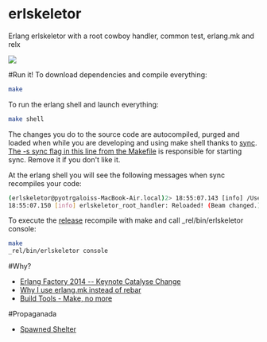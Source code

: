 erlskeletor
===============

Erlang erlskeletor with a root cowboy handler, common test, erlang.mk and relx

![](https://gs1.wac.edgecastcdn.net/8019B6/data.tumblr.com/fc0f50ca1bd995498d9ddf28c95b8fe5/tumblr_mr9nrvPZ1R1s46h7vo1_1280.jpg)


#Run it!
To download dependencies and compile everything:
```bash
make
```
To run the erlang shell and launch everything:
```bash
make shell
```

The changes you do to the source code are autocompiled, purged and loaded when while you are developing and using make shell thanks to [sync](https://github.com/rustyio/sync). [The -s sync flag in this line from the Makefile](https://github.com/pyotrgalois/erlskeletor/blob/master/Makefile#L-16) is responsible for starting sync. Remove it if you don't like it.

At the erlang shell you will see the following messages when sync recompiles your code:
```bash
(erlskeletor@pyotrgaloiss-MacBook-Air.local)2> 18:55:07.143 [info] /Users/pyotrgalois/projects/erlskeletor/src/erlskeletor_root_handler.erl:0: Recompiled.
18:55:07.150 [info] erlskeletor_root_handler: Reloaded! (Beam changed.)
```

To execute the [release](http://www.erlang.org/doc/design_principles/release_structure.html#id75723) recompile with make and call _rel/bin/erlskeletor console:
```bash
make
_rel/bin/erlskeletor console 
```

#Why?
- [Erlang Factory 2014 -- Keynote Catalyse Change](http://youtu.be/Djv4C9H9yz4)
- [Why I use erlang.mk instead of rebar](https://medium.com/p/708597c0dd08)
- [Build Tools - Make, no more](http://hadihariri.com/2014/04/21/build-make-no-more/)

#Propaganada
- [Spawned Shelter](https://github.com/pyotrgalois/spawnedshelter)
